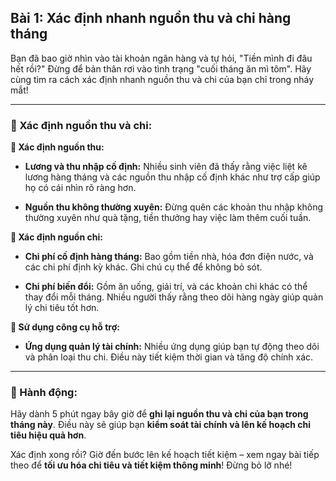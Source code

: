 ## Bài 1: Xác định nhanh nguồn thu và chi hàng tháng

Bạn đã bao giờ nhìn vào tài khoản ngân hàng và tự hỏi, "Tiền mình đi đâu hết rồi?" Đừng để bản thân rơi vào tình trạng "cuối tháng ăn mì tôm". Hãy cùng tìm ra cách xác định nhanh nguồn thu và chi của bạn chỉ trong nháy mắt!

---

### 📌 Xác định nguồn thu và chi:

**🔹 Xác định nguồn thu:**

- **Lương và thu nhập cố định:** Nhiều sinh viên đã thấy rằng việc liệt kê lương hàng tháng và các nguồn thu nhập cố định khác như trợ cấp giúp họ có cái nhìn rõ ràng hơn.

- **Nguồn thu không thường xuyên:** Đừng quên các khoản thu nhập không thường xuyên như quà tặng, tiền thưởng hay việc làm thêm cuối tuần.

**🔹 Xác định nguồn chi:**

- **Chi phí cố định hàng tháng:** Bao gồm tiền nhà, hóa đơn điện nước, và các chi phí định kỳ khác. Ghi chú cụ thể để không bỏ sót.

- **Chi phí biến đổi:** Gồm ăn uống, giải trí, và các khoản chi khác có thể thay đổi mỗi tháng. Nhiều người thấy rằng theo dõi hàng ngày giúp quản lý chi tiêu tốt hơn.

**🔹 Sử dụng công cụ hỗ trợ:**

- **Ứng dụng quản lý tài chính:** Nhiều ứng dụng giúp bạn tự động theo dõi và phân loại thu chi. Điều này tiết kiệm thời gian và tăng độ chính xác.

---

### 🚀 Hành động:

Hãy dành 5 phút ngay bây giờ để **ghi lại nguồn thu và chi của bạn trong tháng này**. Điều này sẽ giúp bạn **kiểm soát tài chính và lên kế hoạch chi tiêu hiệu quả hơn**.

Xác định xong rồi? Giờ đến bước lên kế hoạch tiết kiệm – xem ngay bài tiếp theo để **tối ưu hóa chi tiêu và tiết kiệm thông minh**! Đừng bỏ lỡ nhé!
